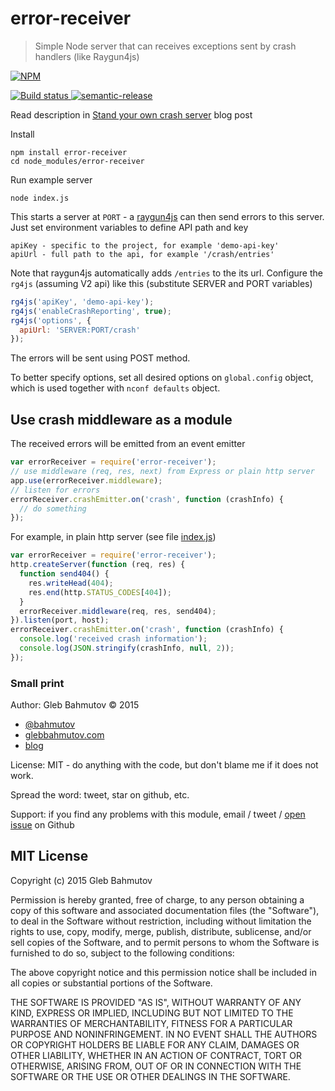 # error-receiver

> Simple Node server that can receives exceptions sent by crash handlers (like Raygun4js)

[![NPM][error-receiver-icon] ][error-receiver-url]

[![Build status][error-receiver-ci-image] ][error-receiver-ci-url]
[![semantic-release][semantic-image] ][semantic-url]

Read description in [Stand your own crash server][blog post] blog post

Install

    npm install error-receiver
    cd node_modules/error-receiver

Run example server

    node index.js

This starts a server at `PORT` - a [raygun4js](https://github.com/MindscapeHQ/raygun4js)
can then send errors to this server. Just set environment variables to define API path
and key

    apiKey - specific to the project, for example 'demo-api-key'
    apiUrl - full path to the api, for example '/crash/entries'

Note that raygun4js automatically adds `/entries` to the its url. Configure
the `rg4js` (assuming V2 api) like this (substitute SERVER and PORT variables)

```js
rg4js('apiKey', 'demo-api-key');
rg4js('enableCrashReporting', true);
rg4js('options', {
  apiUrl: 'SERVER:PORT/crash'
});
```

The errors will be sent using POST method.

To better specify options, set all desired options on `global.config` object,
which is used together with `nconf defaults` object.

## Use crash middleware as a module

The received errors will be emitted from an event emitter

```js
var errorReceiver = require('error-receiver');
// use middleware (req, res, next) from Express or plain http server
app.use(errorReceiver.middleware);
// listen for errors
errorReceiver.crashEmitter.on('crash', function (crashInfo) {
  // do something
});
```

For example, in plain http server (see file [index.js](index.js))

```js
var errorReceiver = require('error-receiver');
http.createServer(function (req, res) {
  function send404() {
    res.writeHead(404);
    res.end(http.STATUS_CODES[404]);
  }
  errorReceiver.middleware(req, res, send404);
}).listen(port, host);
errorReceiver.crashEmitter.on('crash', function (crashInfo) {
  console.log('received crash information');
  console.log(JSON.stringify(crashInfo, null, 2));
});
```

### Small print

Author: Gleb Bahmutov &copy; 2015

* [@bahmutov](https://twitter.com/bahmutov)
* [glebbahmutov.com](http://glebbahmutov.com)
* [blog](http://glebbahmutov.com/blog/)

License: MIT - do anything with the code, but don't blame me if it does not work.

Spread the word: tweet, star on github, etc.

Support: if you find any problems with this module, email / tweet /
[open issue](https://github.com/bahmutov/error-receiver/issues) on Github

## MIT License

Copyright (c) 2015 Gleb Bahmutov

Permission is hereby granted, free of charge, to any person
obtaining a copy of this software and associated documentation
files (the "Software"), to deal in the Software without
restriction, including without limitation the rights to use,
copy, modify, merge, publish, distribute, sublicense, and/or sell
copies of the Software, and to permit persons to whom the
Software is furnished to do so, subject to the following
conditions:

The above copyright notice and this permission notice shall be
included in all copies or substantial portions of the Software.

THE SOFTWARE IS PROVIDED "AS IS", WITHOUT WARRANTY OF ANY KIND,
EXPRESS OR IMPLIED, INCLUDING BUT NOT LIMITED TO THE WARRANTIES
OF MERCHANTABILITY, FITNESS FOR A PARTICULAR PURPOSE AND
NONINFRINGEMENT. IN NO EVENT SHALL THE AUTHORS OR COPYRIGHT
HOLDERS BE LIABLE FOR ANY CLAIM, DAMAGES OR OTHER LIABILITY,
WHETHER IN AN ACTION OF CONTRACT, TORT OR OTHERWISE, ARISING
FROM, OUT OF OR IN CONNECTION WITH THE SOFTWARE OR THE USE OR
OTHER DEALINGS IN THE SOFTWARE.

[blog post]: http://glebbahmutov.com/blog/stand-your-own-crash-server/

[error-receiver-icon]: https://nodei.co/npm/error-receiver.png?downloads=true
[error-receiver-url]: https://npmjs.org/package/error-receiver
[error-receiver-ci-image]: https://travis-ci.org/bahmutov/error-receiver.png?branch=master
[error-receiver-ci-url]: https://travis-ci.org/bahmutov/error-receiver
[semantic-image]: https://img.shields.io/badge/%20%20%F0%9F%93%A6%F0%9F%9A%80-semantic--release-e10079.svg
[semantic-url]: https://github.com/semantic-release/semantic-release
